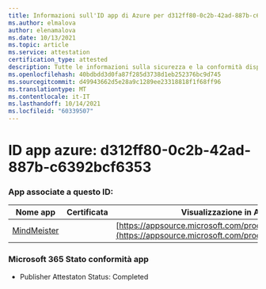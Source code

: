 ```yaml
---
title: Informazioni sull'ID app di Azure per d312ff80-0c2b-42ad-887b-c6392bcf6353
ms.author: elmalova
author: elenamalova
ms.date: 10/13/2021
ms.topic: article
ms.service: attestation
certification_type: attested
description: Tutte le informazioni sulla sicurezza e la conformità disponibili per d312ff80-0c2b-42ad-887b-c6392bcf6353.
ms.openlocfilehash: 40bdbdd3d0fa87f285d3738d1eb252376bc9d745
ms.sourcegitcommit: d49943662d5e28a9c1289ee23318818f1f68ff96
ms.translationtype: MT
ms.contentlocale: it-IT
ms.lasthandoff: 10/14/2021
ms.locfileid: "60339507"
---
```

# <a name="azure-app-id-d312ff80-0c2b-42ad-887b-c6392bcf6353"></a>ID app azure: d312ff80-0c2b-42ad-887b-c6392bcf6353


### <a name="apps-associated-with-this-id"></a>App associate a questo ID:
| **Nome app** | **Certificata** | **Visualizzazione in AppSource** |
|--------------|---------------|-----------------------|
| [MindMeister](https://docs.microsoft.com/microsoft-365-app-certification/forward/WA104381116) |  | [https://appsource.microsoft.com/product/office/WA104381116](https://appsource.microsoft.com/product/office/WA104381116) |

### <a name="microsoft-365-app-compliance-status"></a>Microsoft 365 Stato conformità app
- Publisher Attestaton Status: Completed
